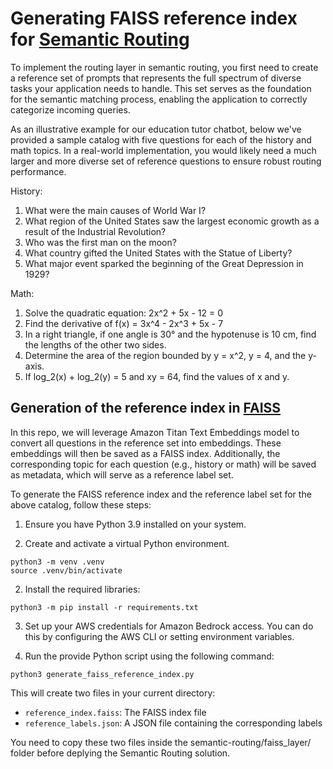 # Generating FAISS reference index for [Semantic Routing](../semantic-router/README.md)

To implement the routing layer in semantic routing, you first need to create a reference set of prompts that represents the full spectrum of diverse tasks your application needs to handle. This set serves as the foundation for the semantic matching process, enabling the application to correctly categorize incoming queries. 

As an illustrative example for our education tutor chatbot, below we've provided a sample catalog with five questions for each of the history and math topics. In a real-world implementation, you would likely need a much larger and more diverse set of reference questions to ensure robust routing performance.

History:
1. What were the main causes of World War I?
2. What region of the United States saw the largest economic growth as a result of the Industrial Revolution?
3. Who was the first man on the moon?
4. What country gifted the United States with the Statue of Liberty?
5. What major event sparked the beginning of the Great Depression in 1929?

Math:
1. Solve the quadratic equation: 2x^2 + 5x - 12 = 0
2. Find the derivative of f(x) = 3x^4 - 2x^3 + 5x - 7
3. In a right triangle, if one angle is 30° and the hypotenuse is 10 cm, find the lengths of the other two sides.
4. Determine the area of the region bounded by y = x^2, y = 4, and the y-axis.
5. If log_2(x) + log_2(y) = 5 and xy = 64, find the values of x and y.

## Generation of the reference index in [FAISS](https://github.com/facebookresearch/faiss)
In this repo, we will leverage Amazon Titan Text Embeddings model to convert all questions in the reference set into embeddings. These embeddings will then be saved as a FAISS index. Additionally, the corresponding topic for each question (e.g., history or math) will be saved as metadata, which will serve as a reference label set.

To generate the FAISS reference index and the reference label set for the above catalog, follow these steps:

1. Ensure you have Python 3.9 installed on your system.

2. Create and activate a virtual Python environment.

```
python3 -m venv .venv
source .venv/bin/activate
```

2. Install the required libraries:

```
python3 -m pip install -r requirements.txt
```

3. Set up your AWS credentials for Amazon Bedrock access. You can do this by configuring the AWS CLI or setting environment variables.

5. Run the provide Python script using the following command:

```
python3 generate_faiss_reference_index.py
```

This will create two files in your current directory:
- `reference_index.faiss`: The FAISS index file
- `reference_labels.json`: A JSON file containing the corresponding labels

You need to copy these two files inside the semantic-routing/faiss_layer/ folder before deplying the Semantic Routing solution.
